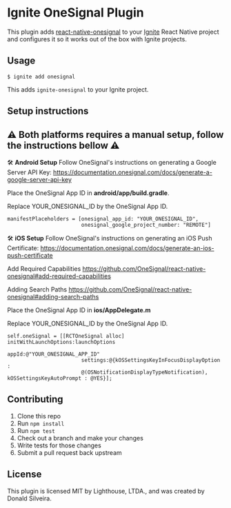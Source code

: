 # Ignite OneSignal Plugin

This plugin adds [react-native-onesignal](https://github.com/OneSignal/react-native-onesignal)
to your [Ignite](https://github.com/infinitered/ignite) React Native project and
configures it so it works out of the box with Ignite projects.

## Usage

```
$ ignite add onesignal
```

This adds `ignite-onesignal` to your Ignite project.

## Setup instructions
## ⚠️  Both platforms requires a manual setup, follow the instructions bellow ⚠️

🛠️ **Android Setup**
Follow OneSignal's instructions on generating a Google Server API Key:
https://documentation.onesignal.com/docs/generate-a-google-server-api-key

Place the OneSignal App ID in **android/app/build.gradle**.

Replace YOUR_ONESIGNAL_ID by the OneSignal App ID.
```
manifestPlaceholders = [onesignal_app_id: "YOUR_ONESIGNAL_ID",
                        onesignal_google_project_number: "REMOTE"]
```

🛠️ **iOS Setup**
Follow OneSignal's instructions on generating an iOS Push Certificate:
https://documentation.onesignal.com/docs/generate-an-ios-push-certificate

Add Required Capabilities
https://github.com/OneSignal/react-native-onesignal#add-required-capabilities

Adding Search Paths
https://github.com/OneSignal/react-native-onesignal#adding-search-paths

Place the OneSignal App ID in **ios/AppDelegate.m**

Replace YOUR_ONESIGNAL_ID by the OneSignal App ID.
```
self.oneSignal = [[RCTOneSignal alloc] initWithLaunchOptions:launchOptions
                                                appId:@"YOUR_ONESIGNAL_APP_ID"
                        settings:@{kOSSettingsKeyInFocusDisplayOption :
                        @(OSNotificationDisplayTypeNotification), kOSSettingsKeyAutoPrompt : @YES}];
```

## Contributing

1. Clone this repo
2. Run `npm install`
3. Run `npm test`
4. Check out a branch and make your changes
5. Write tests for those changes
6. Submit a pull request back upstream

## License

This plugin is licensed MIT by Lighthouse, LTDA., and was created by Donald Silveira.
